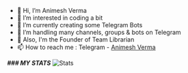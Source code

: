 - 👋 Hi, I’m Animesh Verma
- 👀 I’m interested in coding a bit
- 🌱 I’m currently creating some Telegram Bots
- 💞️ I’m handling many channels, groups & bots on Telegram
- 💞️ Also, I'm the Founder of Team Librarian
- 📫 How to reach me : Telegram - [Animesh Verma](https://t.me/AniMesH941)

***### MY STATS*** 
![Stats](https://github-readme-stats.vercel.app/api?username=AVBotz-TG&show_icons=true&count_private=true&theme=dark)
